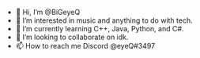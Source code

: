 - 👋 Hi, I’m @BiGeyeQ
- 👀 I’m interested in music and anything to do with tech.
- 🌱 I’m currently learning C++, Java, Python, and C#.
- 💞️ I’m looking to collaborate on idk.
- 📫 How to reach me Discord @eyeQ#3497

<!---
BiGeyeQ/BiGeyeQ is a ✨ special ✨ repository because its `README.md` (this file) appears on your GitHub profile.
You can click the Preview link to take a look at your changes.
--->
